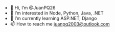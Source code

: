 - 👋 Hi, I’m @JuanPQ26
- 👀 I’m interested in Node, Python, Java, .NET
- 🌱 I’m currently learning ASP.NET, Django
- 📫 How to reach me juanpq2003@outlook.com

<!---
JuanPQ26/JuanPQ26 is a ✨ special ✨ repository because its `README.md` (this file) appears on your GitHub profile.
You can click the Preview link to take a look at your changes.
--->
